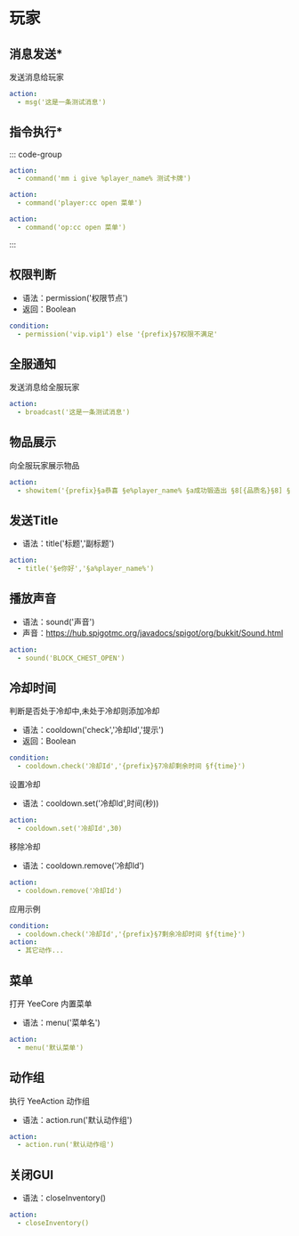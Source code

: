 # 玩家

## 消息发送*

发送消息给玩家

```yaml
action:
  - msg('这是一条测试消息')
```

## 指令执行*

::: code-group
```yaml [后台执行]
action:
  - command('mm i give %player_name% 测试卡牌')
```

```yaml [玩家执行]
action:
  - command('player:cc open 菜单')
```

```yaml [OP执行]
action:
  - command('op:cc open 菜单')
```
:::


## 权限判断

- 语法：permission('权限节点')
- 返回：Boolean

```yaml
condition:
  - permission('vip.vip1') else '{prefix}§7权限不满足'
```





## 全服通知

发送消息给全服玩家

```yaml
action:
  - broadcast('这是一条测试消息')
```

## 物品展示

向全服玩家展示物品

```yaml
action:
  - showitem('{prefix}§a恭喜 §e%player_name% §a成功锻造出 §8[{品质名}§8] §f- §8[${item.getName()}§8]' )
```

## 发送Title

- 语法：title('标题','副标题')

```yaml
action:
  - title('§e你好','§a%player_name%')
```

## 播放声音

- 语法：sound('声音')
- 声音：https://hub.spigotmc.org/javadocs/spigot/org/bukkit/Sound.html

```yaml
action:
  - sound('BLOCK_CHEST_OPEN')
```

## 冷却时间

判断是否处于冷却中,未处于冷却则添加冷却

- 语法：cooldown('check','冷却Id','提示')
- 返回：Boolean

```yaml
condition:
  - cooldown.check('冷却Id','{prefix}§7冷却剩余时间 §f{time}')
```

设置冷却

- 语法：cooldown.set('冷却Id',时间(秒))

```yaml
action:
  - cooldown.set('冷却Id',30)
```

移除冷却

- 语法：cooldown.remove('冷却Id')

```yaml
action:
  - cooldown.remove('冷却Id')
```

应用示例

```yaml
condition:
  - cooldown.check('冷却Id','{prefix}§7剩余冷却时间 §f{time}')
action:
  - 其它动作...
```

## 菜单

打开 YeeCore 内置菜单

- 语法：menu('菜单名')

```yaml
action:
  - menu('默认菜单')
```

## 动作组

执行 YeeAction 动作组

- 语法：action.run('默认动作组')

```yaml
action:
  - action.run('默认动作组')
```

## 关闭GUI

- 语法：closeInventory()

```yaml
action:
  - closeInventory()
```
